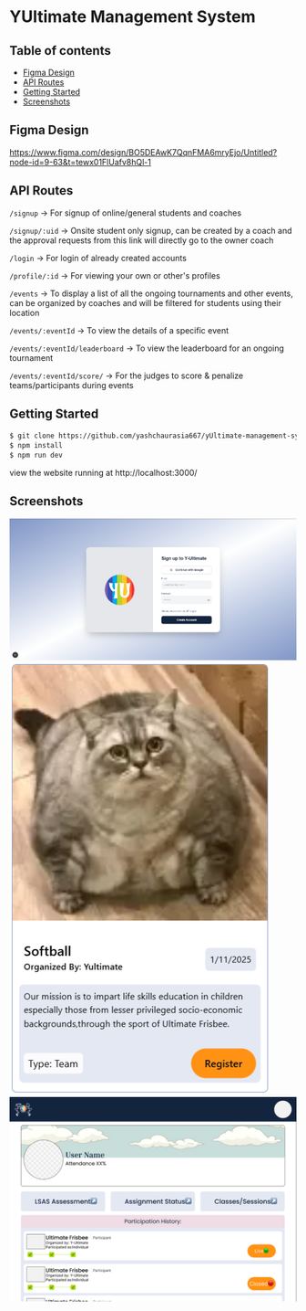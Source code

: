 # YUltimate Management System

## Table of contents

- [Figma Design](#figma-design)
- [API Routes](#api-routes)
- [Getting Started](#getting-started)
- [Screenshots](#screenshots)

## Figma Design

https://www.figma.com/design/BO5DEAwK7QqnFMA6mryEjo/Untitled?node-id=9-63&t=tewx01FlUafv8hQl-1

## API Routes

`/signup` -> For signup of online/general students and coaches

`/signup/:uid` -> Onsite student only signup, can be created by a coach and the approval requests from this link will directly go to the owner coach

`/login` -> For login of already created accounts

`/profile/:id` -> For viewing your own or other's profiles

`/events` -> To display a list of all the ongoing tournaments and other events, can be organized by coaches and will be filtered for students using their location

`/events/:eventId` -> To view the details of a specific event

`/events/:eventId/leaderboard` -> To view the leaderboard for an ongoing tournament

`/events/:eventId/score/` -> For the judges to score & penalize teams/participants during events

## Getting Started

```bash
$ git clone https://github.com/yashchaurasia667/yUltimate-management-system.git
$ npm install
$ npm run dev
```

view the website running at http://localhost:3000/

## Screenshots

![signup](./screenshots/signup.png)
![eventCard](./screenshots/eventCard.png)
![profilePrototype](./screenshots/profilePrototype.png)
